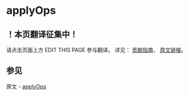 # applyOps

## ！本页翻译征集中！

请点击页面上方 EDIT THIS PAGE 参与翻译。
详见：
[贡献指南]( https://github.com/JinMuInfo/MongoDB-Manual-zh/blob/master/CONTRIBUTING.md )、
[原文链接](  https://docs.mongodb.com/manual/reference/command/applyOps/  )。

## 参见

原文 - [applyOps]( https://docs.mongodb.com/manual/reference/command/applyOps/ )

